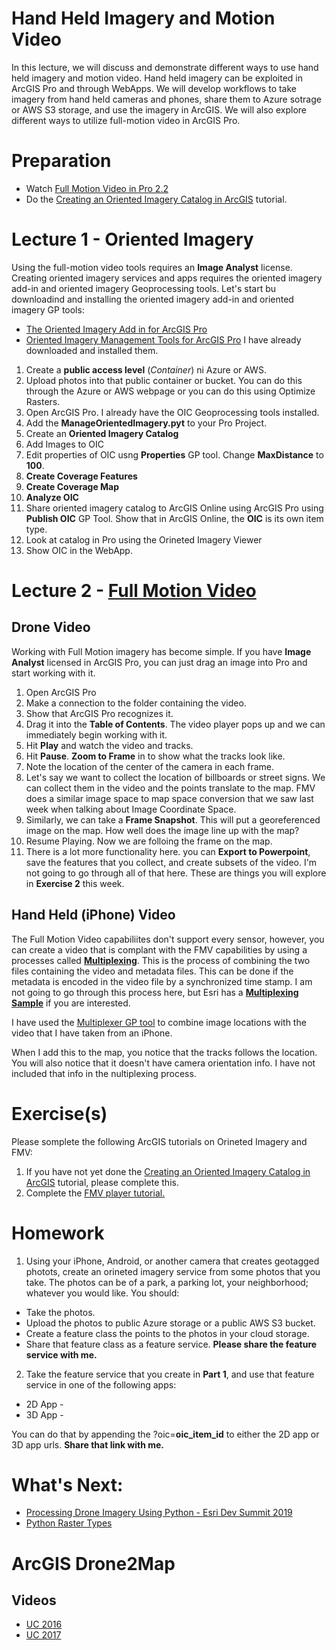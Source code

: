 # Hand Held Imagery and Motion Video
In this lecture, we will discuss and demonstrate different ways to use hand held imagery and motion video. Hand held imagery can be exploited in ArcGIS Pro and through WebApps. We will develop workflows to take imagery from hand held cameras and phones, share them to Azure sotrage or AWS S3 storage, and use the imagery in ArcGIS. We will also explore different ways to utilize full-motion video in ArcGIS Pro.

# Preparation
- Watch [Full Motion Video in Pro 2.2](https://www.esri.com/videos/watch?videoid=rGFZT9yWzRM&title=full-motion-video-in-arcgis-pro-2-2)
- Do the [Creating an Oriented Imagery Catalog in ArcGIS](https://doc.arcgis.com/en/imagery/workflows/tutorials/creating-an-oriented-imagery-catalog.htm) tutorial.

# Lecture 1 - Oriented Imagery
Using the full-motion video tools requires an **Image Analyst** license. Creating oriented imagery services and apps requires the oriented imagery add-in and oriented imagery Geoprocessing tools. Let's start bu downloadind and installing the oriented imagery add-in and oriented imagery GP tools:
  - [The Oriented Imagery Add in for ArcGIS Pro](https://www.arcgis.com/home/item.html?id=19b5028e59c141239d0a262117639f81)
  - [Oriented Imagery Management Tools for ArcGIS Pro](https://www.arcgis.com/home/item.html?id=36ee0bbedca64a5a8b68d7c69ab51728)
I have already downloaded and installed them.
1. Create a **public access level** (*Container*) ni Azure or AWS.
2. Upload photos into that public container or bucket. You can do this through the Azure or AWS webpage or you can do this using Optimize Rasters.
3. Open ArcGIS Pro. I already have the OIC Geoprocessing tools installed.
4. Add the **ManageOrientedImagery.pyt** to your Pro Project.
5. Create an **Oriented Imagery Catalog**
![]()
6. Add Images to OIC
![]()
7. Edit properties of OIC usng **Properties** GP tool. Change **MaxDistance** to **100**.
![]()
8. **Create Coverage Features**
![]()
9. **Create Coverage Map**
10. **Analyze OIC**
11. Share oriented imagery catalog to ArcGIS Online using ArcGIS Pro using **Publish OIC** GP Tool. Show that in ArcGIS Online, the **OIC** is its own item type.
12. Look at catalog in Pro using the Orineted Imagery Viewer
13. Show OIC in the WebApp.

# Lecture 2 - [Full Motion Video](https://pro.arcgis.com/en/pro-app/help/analysis/image-analyst/introduction-to-full-motion-video-in-arcgis-pro.htm)
## Drone Video
Working with Full Motion imagery has become simple. If you have **Image Analyst** licensed in ArcGIS Pro, you can just drag an image into Pro and start working with it. 

1. Open ArcGIS Pro
2. Make a connection to the folder containing the video.
3. Show that ArcGIS Pro recognizes it.
4. Drag it into the **Table of Contents**. The video player pops up and we can immediately begin working with it.
5. Hit **Play** and watch the video and tracks.
6. Hit **Pause**. **Zoom to Frame** in to show what the tracks look like.
7. Note the location of the center of the camera in each frame.
8. Let's say we want to collect the location of billboards or street signs. We can collect them in the video and the points translate to the map. FMV does a similar image space to map space conversion that we saw last week when talking about Image Coordinate Space.
9. Similarly, we can take a **Frame Snapshot**. This will put a georeferenced image on the map. How well does the image line up with the map?
10. Resume Playing. Now we are folloing the frame on the map.
11. There is a lot more functionality here. you can **Export to Powerpoint**, save the features that you collect, and create subsets of the video. I'm not going to go through all of that here. These are things you will explore in **Exercise 2** this week.

## Hand Held (iPhone) Video
The Full Motion Video capabiliites don't support every sensor, however, you can create a video that is complant with the FMV capabilities by using a processes called [**Multiplexing**](https://pro.arcgis.com/en/pro-app/tool-reference/image-analyst/video-multiplexer.htm). This is the process of combining the two files containing the video and metadata files. This can be done if the metadata is encoded in the video file by a synchronized time stamp. I am not going to go through this process here, but Esri has a [**Multiplexing Sample**](https://ps-dbs.maps.arcgis.com/home/item.html?id=6991aa3f29d64b838fb0e38b5cdb89ad) if you are interested.

I have used the [Multiplexer GP tool]() to combine image locations with the video that I have taken from an iPhone.  

When I add this to the map, you notice that the tracks follows the location. You will also notice that it doesn't have camera orientation info. I have not included that info in the nultiplexing process.


# Exercise(s)
Please somplete the following ArcGIS tutorials on Orineted Imagery and FMV:
  1. If you have not yet done the [Creating an Oriented Imagery Catalog in ArcGIS](https://doc.arcgis.com/en/imagery/workflows/tutorials/creating-an-oriented-imagery-catalog.htm) tutorial, please complete this.
  2. Complete the [FMV player tutorial.](https://doc.arcgis.com/en/imagery/workflows/tutorials/fmv-video-player-tutorial.htm)

# Homework
1. Using your iPhone, Android, or another camera that creates geotagged photots, create an orineted imagery service from some photos that you take. The photos can be of a park, a parking lot, your neighborhood; whatever you would like. You should:
  - Take the photos.
  - Upload the photos to public Azure storage or a public AWS S3 bucket.
  - Create a feature class the points to the photos in your cloud storage.
  - Share that feature class as a feature service.
**Please share the feature service with me.**
2. Take the feature service that you create in **Part 1**, and use that feature service in one of the following apps:
  - 2D App - 
  - 3D App - 
  
You can do that by appending the ?oic=**oic_item_id** to either the 2D app or 3D app urls.
**Share that link with me.**  
  
# What's Next:
- [Processing Drone Imagery Using Python - Esri Dev Summit 2019](https://www.esri.com/videos/watch?videoid=WZZG4qIj5jQ&title=Processing%20Drone%20Imagery%20using%20the%20ArcGIS%20API%20for%20Python)
- [Python Raster Types]()

# ArcGIS Drone2Map
## Videos
- [UC 2016](https://www.esri.com/videos/watch?videoid=63qAQJZGab8)
- [UC 2017](https://www.youtube.com/watch?v=T1qGsSTA_N0)
